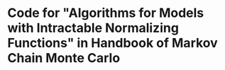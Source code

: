 # Code for "Algorithms for Models with Intractable Normalizing Functions" in Handbook of Markov Chain Monte Carlo
